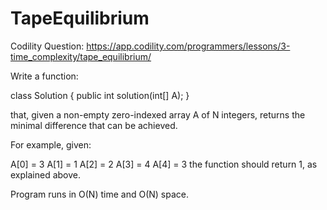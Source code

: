 # TapeEquilibrium
Codility Question: https://app.codility.com/programmers/lessons/3-time_complexity/tape_equilibrium/

Write a function:

class Solution { public int solution(int[] A); }

that, given a non-empty zero-indexed array A of N integers, returns the minimal difference that can be achieved.

For example, given:

  A[0] = 3
  A[1] = 1
  A[2] = 2
  A[3] = 4
  A[4] = 3
the function should return 1, as explained above.

Program runs in O(N) time and O(N) space.
